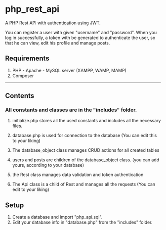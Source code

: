 # php_rest_api
A PHP Rest API with authentication using JWT.

You can register a user with given "username" and "password".
When you log in successfully, a token with be generated to authenticate the user,
so that he can view, edit his profile and manage posts.

## Requirements
1. PHP - Apache - MySQL server (XAMPP, WAMP, MAMP)
2. Composer

***

## Contents

### All constants and classes are in the "includes" folder.

1. initialize.php stores all the used constants and includes all the necessary files.

2. database.php is used for connection to the database (You can edit this to your liking)

3. The database_object class manages CRUD actions for all created tables

4. users and posts are children of the database_object class. (you can add yours, according to your database)

5. the Rest class manages data validation and token authentication

6. The Api class is a child of Rest and manages all the requests (You can edit to your liking)

## Setup

1. Create a database and import "php_api.sql".
2. Edit your database info in "database.php" from the "includes" folder.